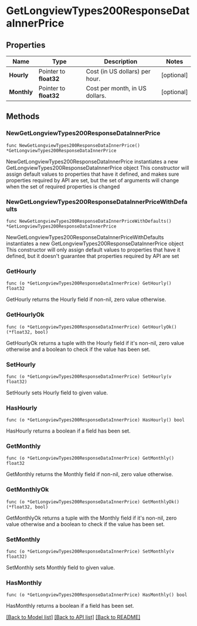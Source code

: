 # GetLongviewTypes200ResponseDataInnerPrice

## Properties

Name | Type | Description | Notes
------------ | ------------- | ------------- | -------------
**Hourly** | Pointer to **float32** | Cost (in US dollars) per hour. | [optional] 
**Monthly** | Pointer to **float32** | Cost per month, in US dollars. | [optional] 

## Methods

### NewGetLongviewTypes200ResponseDataInnerPrice

`func NewGetLongviewTypes200ResponseDataInnerPrice() *GetLongviewTypes200ResponseDataInnerPrice`

NewGetLongviewTypes200ResponseDataInnerPrice instantiates a new GetLongviewTypes200ResponseDataInnerPrice object
This constructor will assign default values to properties that have it defined,
and makes sure properties required by API are set, but the set of arguments
will change when the set of required properties is changed

### NewGetLongviewTypes200ResponseDataInnerPriceWithDefaults

`func NewGetLongviewTypes200ResponseDataInnerPriceWithDefaults() *GetLongviewTypes200ResponseDataInnerPrice`

NewGetLongviewTypes200ResponseDataInnerPriceWithDefaults instantiates a new GetLongviewTypes200ResponseDataInnerPrice object
This constructor will only assign default values to properties that have it defined,
but it doesn't guarantee that properties required by API are set

### GetHourly

`func (o *GetLongviewTypes200ResponseDataInnerPrice) GetHourly() float32`

GetHourly returns the Hourly field if non-nil, zero value otherwise.

### GetHourlyOk

`func (o *GetLongviewTypes200ResponseDataInnerPrice) GetHourlyOk() (*float32, bool)`

GetHourlyOk returns a tuple with the Hourly field if it's non-nil, zero value otherwise
and a boolean to check if the value has been set.

### SetHourly

`func (o *GetLongviewTypes200ResponseDataInnerPrice) SetHourly(v float32)`

SetHourly sets Hourly field to given value.

### HasHourly

`func (o *GetLongviewTypes200ResponseDataInnerPrice) HasHourly() bool`

HasHourly returns a boolean if a field has been set.

### GetMonthly

`func (o *GetLongviewTypes200ResponseDataInnerPrice) GetMonthly() float32`

GetMonthly returns the Monthly field if non-nil, zero value otherwise.

### GetMonthlyOk

`func (o *GetLongviewTypes200ResponseDataInnerPrice) GetMonthlyOk() (*float32, bool)`

GetMonthlyOk returns a tuple with the Monthly field if it's non-nil, zero value otherwise
and a boolean to check if the value has been set.

### SetMonthly

`func (o *GetLongviewTypes200ResponseDataInnerPrice) SetMonthly(v float32)`

SetMonthly sets Monthly field to given value.

### HasMonthly

`func (o *GetLongviewTypes200ResponseDataInnerPrice) HasMonthly() bool`

HasMonthly returns a boolean if a field has been set.


[[Back to Model list]](../README.md#documentation-for-models) [[Back to API list]](../README.md#documentation-for-api-endpoints) [[Back to README]](../README.md)


